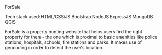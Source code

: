 ForSale

Tech stack used:
HTML/CSS/JS
Bootstrap
NodeJS
ExpressJS
MongoDB
QGIS

ForSale is a property hunting website that helps users find the right property for them - the one which is proximal to basic amenities like police stations, hospitals, schools, fire stations and parks.
It makes use of geocoding in order to detect the user's location.
